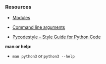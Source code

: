 ### Resources

- [Modules](https://docs.python.org/3/tutorial/modules.html)

- [Command line arguments](https://docs.python.org/3/tutorial/stdlib.html)

- [Pycodestyle – Style Guide for Python Code](https://www.python.org/dev/peps/pep-0008/)

**man or help:**
- `man python3` or `python3 --help`

